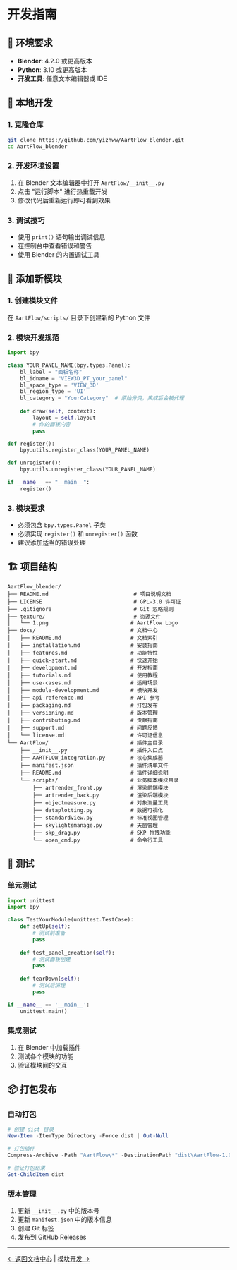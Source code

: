 # 开发指南

## 🔧 环境要求

- **Blender**: 4.2.0 或更高版本
- **Python**: 3.10 或更高版本
- **开发工具**: 任意文本编辑器或 IDE

## 🚀 本地开发

### 1. 克隆仓库
```bash
git clone https://github.com/yizhww/AartFlow_blender.git
cd AartFlow_blender
```

### 2. 开发环境设置
1. 在 Blender 文本编辑器中打开 `AartFlow/__init__.py`
2. 点击 "运行脚本" 进行热重载开发
3. 修改代码后重新运行即可看到效果

### 3. 调试技巧
- 使用 `print()` 语句输出调试信息
- 在控制台中查看错误和警告
- 使用 Blender 的内置调试工具

## 📝 添加新模块

### 1. 创建模块文件
在 `AartFlow/scripts/` 目录下创建新的 Python 文件

### 2. 模块开发规范
```python
import bpy

class YOUR_PANEL_NAME(bpy.types.Panel):
    bl_label = "面板名称"
    bl_idname = "VIEW3D_PT_your_panel"
    bl_space_type = 'VIEW_3D'
    bl_region_type = 'UI'
    bl_category = "YourCategory"  # 原始分类，集成后会被代理
    
    def draw(self, context):
        layout = self.layout
        # 你的面板内容
        pass

def register():
    bpy.utils.register_class(YOUR_PANEL_NAME)

def unregister():
    bpy.utils.unregister_class(YOUR_PANEL_NAME)

if __name__ == "__main__":
    register()
```

### 3. 模块要求
- 必须包含 `bpy.types.Panel` 子类
- 必须实现 `register()` 和 `unregister()` 函数
- 建议添加适当的错误处理

## 🏗️ 项目结构

```
AartFlow_blender/
├── README.md                           # 项目说明文档
├── LICENSE                             # GPL-3.0 许可证
├── .gitignore                          # Git 忽略规则
├── texture/                            # 资源文件
│   └── 1.png                          # AartFlow Logo
├── docs/                              # 文档中心
│   ├── README.md                      # 文档索引
│   ├── installation.md                # 安装指南
│   ├── features.md                    # 功能特性
│   ├── quick-start.md                 # 快速开始
│   ├── development.md                 # 开发指南
│   ├── tutorials.md                   # 使用教程
│   ├── use-cases.md                   # 适用场景
│   ├── module-development.md          # 模块开发
│   ├── api-reference.md               # API 参考
│   ├── packaging.md                   # 打包发布
│   ├── versioning.md                  # 版本管理
│   ├── contributing.md                # 贡献指南
│   ├── support.md                     # 问题反馈
│   └── license.md                     # 许可证信息
└── AartFlow/                          # 插件主目录
    ├── __init__.py                    # 插件入口点
    ├── AARTFLOW_integration.py        # 核心集成器
    ├── manifest.json                  # 插件清单文件
    ├── README.md                      # 插件详细说明
    └── scripts/                       # 业务脚本模块目录
        ├── artrender_front.py         # 渲染前端模块
        ├── artrender_back.py          # 渲染后端模块
        ├── objectmeasure.py           # 对象测量工具
        ├── dataplotting.py            # 数据可视化
        ├── standardview.py            # 标准视图管理
        ├── skylightsmanage.py         # 天窗管理
        ├── skp_drag.py                # SKP 拖拽功能
        └── open_cmd.py                # 命令行工具
```

## 🧪 测试

### 单元测试
```python
import unittest
import bpy

class TestYourModule(unittest.TestCase):
    def setUp(self):
        # 测试前准备
        pass
    
    def test_panel_creation(self):
        # 测试面板创建
        pass
    
    def tearDown(self):
        # 测试后清理
        pass

if __name__ == '__main__':
    unittest.main()
```

### 集成测试
1. 在 Blender 中加载插件
2. 测试各个模块的功能
3. 验证模块间的交互

## 📦 打包发布

### 自动打包
```powershell
# 创建 dist 目录
New-Item -ItemType Directory -Force dist | Out-Null

# 打包插件
Compress-Archive -Path "AartFlow\*" -DestinationPath "dist\AartFlow-1.0.0.zip" -Force

# 验证打包结果
Get-ChildItem dist
```

### 版本管理
1. 更新 `__init__.py` 中的版本号
2. 更新 `manifest.json` 中的版本信息
3. 创建 Git 标签
4. 发布到 GitHub Releases

---

[← 返回文档中心](README.md) | [模块开发 →](module-development.md)
